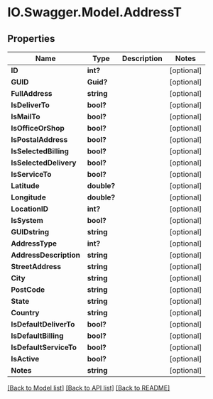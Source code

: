 # IO.Swagger.Model.AddressT
## Properties

Name | Type | Description | Notes
------------ | ------------- | ------------- | -------------
**ID** | **int?** |  | [optional] 
**GUID** | **Guid?** |  | [optional] 
**FullAddress** | **string** |  | [optional] 
**IsDeliverTo** | **bool?** |  | [optional] 
**IsMailTo** | **bool?** |  | [optional] 
**IsOfficeOrShop** | **bool?** |  | [optional] 
**IsPostalAddress** | **bool?** |  | [optional] 
**IsSelectedBilling** | **bool?** |  | [optional] 
**IsSelectedDelivery** | **bool?** |  | [optional] 
**IsServiceTo** | **bool?** |  | [optional] 
**Latitude** | **double?** |  | [optional] 
**Longitude** | **double?** |  | [optional] 
**LocationID** | **int?** |  | [optional] 
**IsSystem** | **bool?** |  | [optional] 
**GUIDstring** | **string** |  | [optional] 
**AddressType** | **int?** |  | [optional] 
**AddressDescription** | **string** |  | [optional] 
**StreetAddress** | **string** |  | [optional] 
**City** | **string** |  | [optional] 
**PostCode** | **string** |  | [optional] 
**State** | **string** |  | [optional] 
**Country** | **string** |  | [optional] 
**IsDefaultDeliverTo** | **bool?** |  | [optional] 
**IsDefaultBilling** | **bool?** |  | [optional] 
**IsDefaultServiceTo** | **bool?** |  | [optional] 
**IsActive** | **bool?** |  | [optional] 
**Notes** | **string** |  | [optional] 

[[Back to Model list]](../Models) [[Back to API list]](../Api) [[Back to README]](../README.md)

